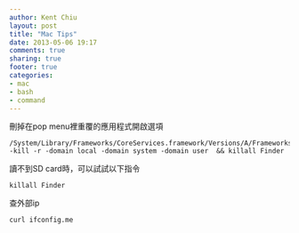 ```yaml
---
author: Kent Chiu
layout: post
title: "Mac Tips"
date: 2013-05-06 19:17
comments: true
sharing: true
footer: true
categories: 
- mac
- bash
- command
---
```


刪掉在pop menu裡重覆的應用程式開啟選項

    /System/Library/Frameworks/CoreServices.framework/Versions/A/Frameworks/LaunchServices.framework/Versions/A/Support/lsregister -kill -r -domain local -domain system -domain user  && killall Finder


讀不到SD card時，可以試試以下指令  

    killall Finder


查外部ip

	curl ifconfig.me